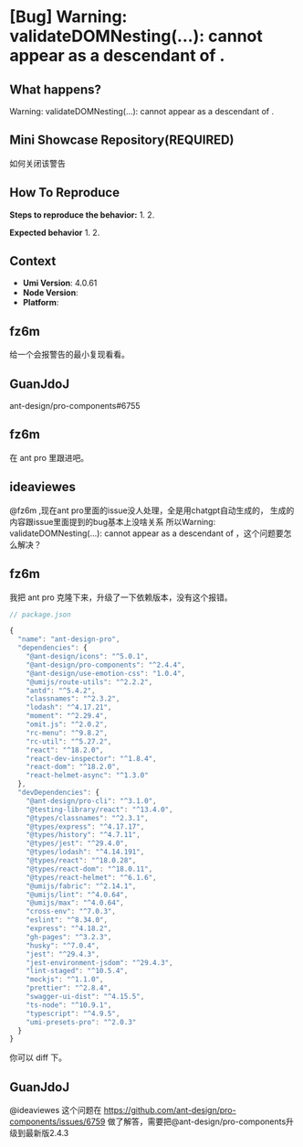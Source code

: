 # [Bug] Warning: validateDOMNesting(...): <a> cannot appear as a descendant of <a>.

<!--
感谢您向我们反馈问题，为了高效的解决问题，我们期望你能提供以下信息：
-->

## What happens?

Warning: validateDOMNesting(...): <a> cannot appear as a descendant of <a>.

## Mini Showcase Repository(REQUIRED)

如何关闭该警告

<!-- 为节约大家的时间，无复现步骤的 ISSUE 会被关闭，提供之后再 REOPEN -->
<!-- YOUR_REPOSITORY_URL on github or stackbliz -->

## How To Reproduce

**Steps to reproduce the behavior:** 1. 2.

**Expected behavior** 1. 2.

<!-- 请提供复现链接/步骤，错误日志以及相关配置 -->

## Context

- **Umi Version**: 4.0.61
- **Node Version**:
- **Platform**:

## fz6m

给一个会报警告的最小复现看看。

## GuanJdoJ

ant-design/pro-components#6755

## fz6m

在 ant pro 里跟进吧。

## ideaviewes

@fz6m ,现在ant pro里面的issue没人处理，全是用chatgpt自动生成的，
生成的内容跟issue里面提到的bug基本上没啥关系
所以Warning: validateDOMNesting(...): <a> cannot appear as a descendant of <a>，这个问题要怎么解决？

## fz6m

我把 ant pro 克隆下来，升级了一下依赖版本，没有这个报错。

```ts
// package.json

{
  "name": "ant-design-pro",
  "dependencies": {
    "@ant-design/icons": "^5.0.1",
    "@ant-design/pro-components": "^2.4.4",
    "@ant-design/use-emotion-css": "1.0.4",
    "@umijs/route-utils": "^2.2.2",
    "antd": "^5.4.2",
    "classnames": "^2.3.2",
    "lodash": "^4.17.21",
    "moment": "^2.29.4",
    "omit.js": "^2.0.2",
    "rc-menu": "^9.8.2",
    "rc-util": "^5.27.2",
    "react": "^18.2.0",
    "react-dev-inspector": "^1.8.4",
    "react-dom": "^18.2.0",
    "react-helmet-async": "^1.3.0"
  },
  "devDependencies": {
    "@ant-design/pro-cli": "^3.1.0",
    "@testing-library/react": "^13.4.0",
    "@types/classnames": "^2.3.1",
    "@types/express": "^4.17.17",
    "@types/history": "^4.7.11",
    "@types/jest": "^29.4.0",
    "@types/lodash": "^4.14.191",
    "@types/react": "^18.0.28",
    "@types/react-dom": "^18.0.11",
    "@types/react-helmet": "^6.1.6",
    "@umijs/fabric": "^2.14.1",
    "@umijs/lint": "^4.0.64",
    "@umijs/max": "^4.0.64",
    "cross-env": "^7.0.3",
    "eslint": "^8.34.0",
    "express": "^4.18.2",
    "gh-pages": "^3.2.3",
    "husky": "^7.0.4",
    "jest": "^29.4.3",
    "jest-environment-jsdom": "^29.4.3",
    "lint-staged": "^10.5.4",
    "mockjs": "^1.1.0",
    "prettier": "^2.8.4",
    "swagger-ui-dist": "^4.15.5",
    "ts-node": "^10.9.1",
    "typescript": "^4.9.5",
    "umi-presets-pro": "^2.0.3"
  }
}
```

你可以 diff 下。

## GuanJdoJ

@ideaviewes 这个问题在 https://github.com/ant-design/pro-components/issues/6759 做了解答，需要把@ant-design/pro-components升级到最新版2.4.3
